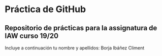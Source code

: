# Práctica de GitHub 

## Repositorio de prácticas para la assignatura de IAW curso 19/20

Incluye a continuación tu nombre y apellidos:
Borja Ibáñez Climent
